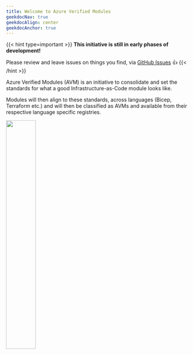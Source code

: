 ```yaml
---
title: Welcome to Azure Verified Modules
geekdocNav: true
geekdocAlign: center
geekdocAnchor: true
---
```


{{< hint type=important >}}
**This initiative is still in early phases of development!**

Please review and leave issues on things you find, via [GitHub Issues](https://github.com/Azure/Azure-Verified-Modules/issues) 👍
{{< /hint >}}

Azure Verified Modules (AVM) is an initiative to consolidate and set the standards for what a good Infrastructure-as-Code module looks like.

Modules will then align to these standards, across languages (Bicep, Terraform etc.) and will then be classified as AVMs and available from their respective language specific registries.

<img src="img/avm_logo.png" width=40%>
